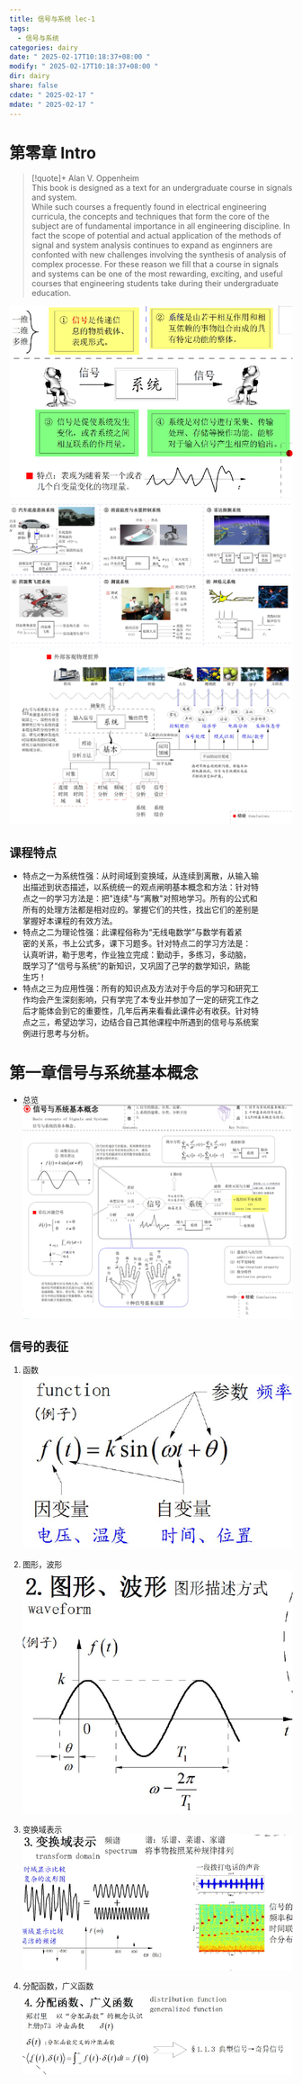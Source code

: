 ```yaml
---
title: 信号与系统 lec-1
tags:
  - 信号与系统
categories: dairy
date: " 2025-02-17T10:18:37+08:00 "
modify: " 2025-02-17T10:18:37+08:00 "
dir: dairy
share: false
cdate: " 2025-02-17 "
mdate: " 2025-02-17 "
---
```


# 第零章 Intro

>[!quote]+ Alan V. Oppenheim  
>This book is designed as a text for an undergraduate course in signals and system.  
>While such courses a frequently found in electrical engineering curricula, the concepts and techniques that form the core of the subject are of fundamental importance in all engineering discipline. In fact the scope of potential and actual application of the methods of signal and system analysis continues to expand as enginners are confonted with new challenges involving the synthesis of analysis of complex processe. For these reason we fill that a course in signals and systems can be one of the most rewarding, exciting, and useful courses that engineering students take during their undergraduate education.

![image.png](https://raw.githubusercontent.com/Tendourisu/images/master/202502171019804.png)  
![image.png](https://raw.githubusercontent.com/Tendourisu/images/master/202502171019989.png)  
![image.png](https://raw.githubusercontent.com/Tendourisu/images/master/202502171021039.png)

## 课程特点

- 特点之一为系统性强：从时间域到变换域，从连续到离散，从输入输  
出描述到状态描述，以系统统一的观点闸明基本概念和方法：针对特  
点之一的学习方法是：把"连续"与“离散"对照地学习。所有的公式和  
所有的处理方法都是相对应的。掌握它们的共性，找出它们的差别是  
掌握好本课程的有效方法。
- 特点之二为理论性强：此课程俗称为“无线电数学”与数学有着紧  
密的关系，书上公式多，课下习题多。针对特点二的学习方法是：  
认真听讲，勒于思考，作业独立完成：勤动手，多练习，多动脑，  
既学习了“信号与系统”的新知识，又巩固了己学的数学知识，熟能  
生巧！
- 特点之三为应用性强：所有的知识点及方法对于今后的学习和研究工  
作均会产生深刻影响，只有学完了本专业并参加了一定的研究工作之  
后才能体会到它的重要性，几年后再来看看此课件必有收获。针对特  
点之三，希望边学习，边结合自己其他课程中所遇到的信号与系统案  
例进行思考与分析。

# 第一章信号与系统基本概念

- 总览  
![image.png](https://raw.githubusercontent.com/Tendourisu/images/master/202502171112104.png)

## 信号的表征

1. 函数  
![image.png](https://raw.githubusercontent.com/Tendourisu/images/master/202502171114134.png)

2. 图形，波形  
![image.png](https://raw.githubusercontent.com/Tendourisu/images/master/202502171114451.png)

3. 变换域表示  
![image.png](https://raw.githubusercontent.com/Tendourisu/images/master/202502171115716.png)

4. 分配函数，广义函数  
![image.png](https://raw.githubusercontent.com/Tendourisu/images/master/202502171115769.png)
